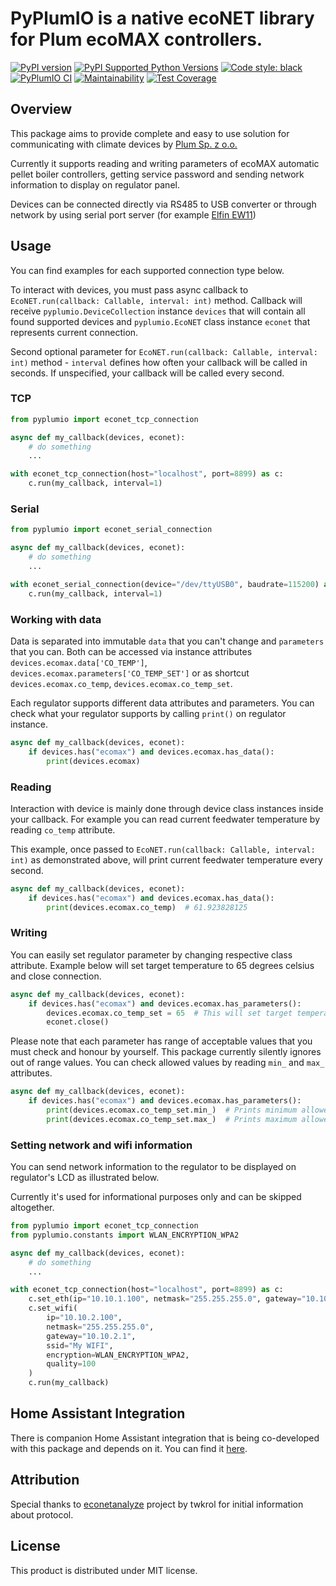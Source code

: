# PyPlumIO is a native ecoNET library for Plum ecoMAX controllers.
[![PyPI version](https://badge.fury.io/py/PyPlumIO.svg)](https://badge.fury.io/py/PyPlumIO)
[![PyPI Supported Python Versions](https://img.shields.io/pypi/pyversions/pyplumio.svg)](https://pypi.python.org/pypi/pyplumio/)
[![Code style: black](https://img.shields.io/badge/code%20style-black-000000.svg)](https://github.com/psf/black)
[![PyPlumIO CI](https://github.com/denpamusic/PyPlumIO/actions/workflows/ci.yml/badge.svg)](https://github.com/denpamusic/PyPlumIO/actions/workflows/ci.yml)
[![Maintainability](https://api.codeclimate.com/v1/badges/9f275fbc50fe9082a909/maintainability)](https://codeclimate.com/github/denpamusic/PyPlumIO/maintainability)
[![Test Coverage](https://api.codeclimate.com/v1/badges/9f275fbc50fe9082a909/test_coverage)](https://codeclimate.com/github/denpamusic/PyPlumIO/test_coverage)

## Overview
This package aims to provide complete and easy to use solution for communicating with climate devices by [Plum Sp. z o.o.](https://www.plum.pl/)

Currently it supports reading and writing parameters of ecoMAX automatic pellet boiler controllers, getting service password and sending network information to display on regulator panel.

Devices can be connected directly via RS485 to USB converter or through network by using serial port server (for example [Elfin EW11](https://aliexpress.ru/item/4001104348624.html))

## Usage
You can find examples for each supported connection type below.

To interact with devices, you must pass async callback to `EcoNET.run(callback: Callable, interval: int)` method. Callback will receive `pyplumio.DeviceCollection` instance `devices` that will contain all found supported devices and `pyplumio.EcoNET` class instance `econet` that represents current connection.

Second optional parameter for `EcoNET.run(callback: Callable, interval: int)` method - `interval` defines how often your callback will be called in seconds. If unspecified, your callback will be called every second.

### TCP
```python
from pyplumio import econet_tcp_connection

async def my_callback(devices, econet):
	# do something
	...

with econet_tcp_connection(host="localhost", port=8899) as c:
    c.run(my_callback, interval=1)
```

### Serial
```python
from pyplumio import econet_serial_connection

async def my_callback(devices, econet):
	# do something
	...

with econet_serial_connection(device="/dev/ttyUSB0", baudrate=115200) as c:
    c.run(my_callback, interval=1)
```

### Working with data
Data is separated into immutable `data` that you can't change and `parameters` that you can. Both can be accessed via instance attributes `devices.ecomax.data['CO_TEMP']`, `devices.ecomax.parameters['CO_TEMP_SET']` or as shortcut `devices.ecomax.co_temp`, `devices.ecomax.co_temp_set`.

Each regulator supports different data attributes and parameters. You can check what your regulator supports by calling `print()` on regulator instance.
```python
async def my_callback(devices, econet):
    if devices.has("ecomax") and devices.ecomax.has_data():
        print(devices.ecomax)
```

### Reading
Interaction with device is mainly done through device class instances inside your callback.
For example you can read current feedwater temperature by reading `co_temp` attribute.

This example, once passed to `EcoNET.run(callback: Callable, interval: int)` as demonstrated above, will print current feedwater temperature every second.
```python
async def my_callback(devices, econet):
    if devices.has("ecomax") and devices.ecomax.has_data():
        print(devices.ecomax.co_temp)  # 61.923828125
```

### Writing
You can easily set regulator parameter by changing respective class attribute. Example below will set target temperature to 65 degrees celsius and close connection.
```python
async def my_callback(devices, econet):
    if devices.has("ecomax") and devices.ecomax.has_parameters():
    	devices.ecomax.co_temp_set = 65  # This will set target temperature to 65 degreess celsius.
        econet.close()
```
Please note that each parameter has range of acceptable values that you must check and honour by yourself. This package currently silently ignores out of range values. You can check allowed values by reading `min_` and `max_` attributes.
```python
async def my_callback(devices, econet):
    if devices.has("ecomax") and devices.ecomax.has_parameters():
    	print(devices.ecomax.co_temp_set.min_)  # Prints minimum allowed target temperature.
        print(devices.ecomax.co_temp_set.max_)  # Prints maximum allowed target temperature.
```

### Setting network and wifi information
You can send network information to the regulator to be displayed on regulator's LCD as illustrated below.

Currently it's used for informational purposes only and can be skipped altogether.
```python
from pyplumio import econet_tcp_connection
from pyplumio.constants import WLAN_ENCRYPTION_WPA2

async def my_callback(devices, econet):
	# do something
	...

with econet_tcp_connection(host="localhost", port=8899) as c:
    c.set_eth(ip="10.10.1.100", netmask="255.255.255.0", gateway="10.10.1.1")
    c.set_wifi(
    	ip="10.10.2.100",
        netmask="255.255.255.0",
        gateway="10.10.2.1",
        ssid="My WIFI",
        encryption=WLAN_ENCRYPTION_WPA2,
        quality=100
    )
    c.run(my_callback)
```

## Home Assistant Integration
There is companion Home Assistant integration that is being co-developed with this package and depends on it.
You can find it [here](https://github.com/denpamusic/hassio-plum-ecomax).

## Attribution
Special thanks to [econetanalyze](https://github.com/twkrol/econetanalyze) project by twkrol for initial information about protocol.

## License
This product is distributed under MIT license.
